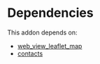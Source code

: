 # Dependencies

This addon depends on:

- [web_view_leaflet_map](https://github.com/bringout/oca-technical)
- [contacts](https://github.com/bringout/oca-ocb-technical/tree/f67f0f1f77e860a61a0c3d3eccbc049dbedb9347/odoo-bringout-oca-ocb-contacts)
